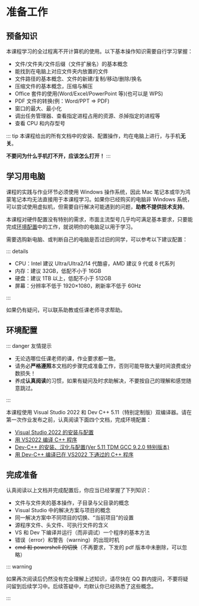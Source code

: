 # 准备工作

## 预备知识

本课程学习的全过程离不开计算机的使用。以下基本操作知识需要自行学习掌握：

+ 文件/文件夹/文件后缀（文件扩展名）的基本概念
+ 能找到在电脑上对应文件夹内放置的文件
+ 文件路径的基本概念、文件的新建/复制/移动/删除/换名
+ 压缩文件的基本概念，压缩与解压
+ Office 套件的使用(Word/Excel/PowerPoint 等)(也可以是 WPS)
+ PDF 文件的转换(例：Word/PPT => PDF)
+ 窗口的最大、最小化
+ 调出任务管理器、查看指定进程占用的资源、杀掉指定的进程等
+ 查看 CPU 和内存型号

::: tip
本课程给出的所有文档中的安装、配置操作，均在电脑上进行，与手机**无关**。

**不要问为什么手机打不开，应该怎么打开！**
:::

## 学习用电脑

课程的实践与作业环节必须使用 Windows 操作系统，因此 Mac 笔记本或华为鸿蒙笔记本均无法直接用于本课程学习。如果你已经购买的电脑非 Windows 系统，可以尝试使用虚拟机，但需要自行解决可能遇到的问题，**助教不提供技术支持**。

本课程对硬件配置没有特别的需求，市面主流型号几乎均可满足基本要求，只要能完成[环境配置](#环境配置)中的工作，就说明你的电脑足以用于学习。

需要选购新电脑、或判断自己的电脑是否过旧的同学，可以参考以下建议配置：

::: details

+ CPU：Intel 建议 Ultra/Ultra2/14 代酷睿，AMD 建议 9 代或 8 代系列
+ 内存：建议 32GB，低配不小于 16GB
+ 硬盘：建议 1TB 以上，低配不小于 512GB
+ 屏幕：分辨率不低于 1920×1080，刷新率不低于 60Hz

:::

如果仍有疑问，可以联系助教或任课老师寻求帮助。

## 环境配置

::: danger 友情提示

+ 无论选哪位任课老师的课，作业要求都一致。
+ 请务必**严格遵照**本文档的步骤完成准备工作，否则可能导致大量时间浪费或分数损失！
+ 养成**认真阅读**的习惯，如果有疑问及时求助解决，不要按自己的理解和感觉随意跳过。

:::

本课程使用 Visual Studio 2022 和 Dev C++ 5.11（特别定制版）双编译器。请在第一次作业发布之前，认真阅读下面四个文档，完成环境配置：

+ [Visual Studio 2022 的安装与配置](setup/01/)
+ [用 VS2022 编译 C++ 程序](setup/02/)
+ [Dev-C++ 的安装、汉化与配置(Ver 5.11 TDM GCC 9.2.0 特别版本)](setup/03/)
+ [用 Dev-C++ 编译已在 VS2022 下通过的 C++ 程序](setup/04/)

## 完成准备

认真阅读以上文档并完成配置后，你应当已经掌握了下列知识：

+ 文件与文件夹的基本操作，子目录与父目录的概念
+ Visual Studio 中的解决方案与项目的概念
+ 同一解决方案中不同项目的切换、“当前项目”的设置
+ 源程序文件、头文件、可执行文件的含义
+ VS 和 Dev 下编译并运行（而非调试）一个程序的基本方法
+ 错误（error）和警告（warning）的出现时机
+ ~~cmd 和 powershell 的切换~~（不再要求，下发的 pdf 版本中未删除，可以忽略）

::: warning

如果再次阅读后仍然没有完全理解上述知识，请尽快在 QQ 群内提问，不要将疑问留到后续学习中。后续答疑中，均默认你已经熟悉了这些概念。

:::
